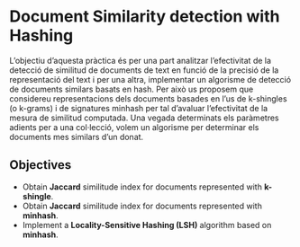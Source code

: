 # Document Similarity detection with Hashing

L’objectiu d’aquesta pràctica és per una part analitzar l’efectivitat de la detecció de similitud de
documents de text en funció de la precisió de la representació del text i per una altra, implementar
un algorisme de detecció de documents similars basats en hash. Per això us proposem que considereu
representacions dels documents basades en l’us de k-shingles (o k-grams) i de signatures minhash
per tal d’avaluar l’efectivitat de la mesura de similitud computada. Una vegada determinats els
paràmetres adients per a una col·lecció, volem un algorisme per determinar els documents mes
similars d’un donat.

## Objectives

- Obtain **Jaccard** similitude index for documents represented with **k-shingle**.
- Obtain **Jaccard** similitude index for documents represented with **minhash**.
- Implement a **Locality-Sensitive Hashing (LSH)** algorithm based on **minhash**.
